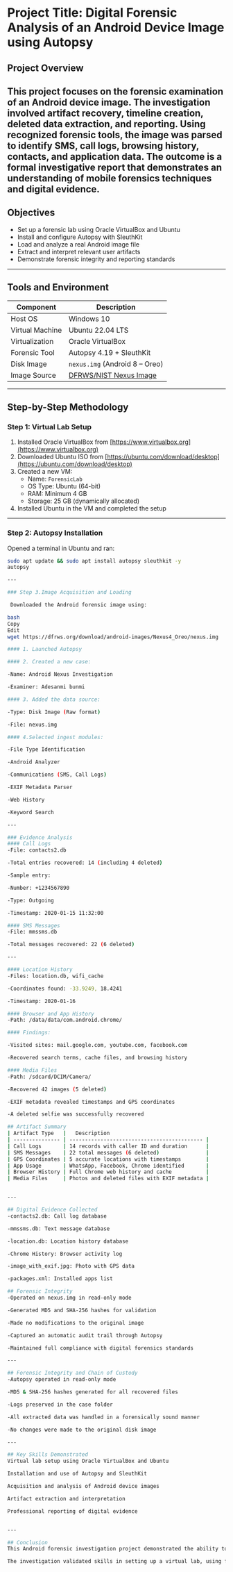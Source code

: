  # Project Title: Digital Forensic Analysis of an Android Device Image using Autopsy


## Project Overview
This project focuses on the forensic examination of an Android device image. The investigation involved artifact recovery, timeline creation, deleted data extraction, and reporting. Using recognized forensic tools, the image was parsed to identify SMS, call logs, browsing history, contacts, and application data. The outcome is a formal investigative report that demonstrates an understanding of mobile forensics techniques and digital evidence.
---

## Objectives  

- Set up a forensic lab using Oracle VirtualBox and Ubuntu
- Install and configure Autopsy with SleuthKit
- Load and analyze a real Android image file
- Extract and interpret relevant user artifacts
- Demonstrate forensic integrity and reporting standards

  
 ---

## Tools and Environment  


| Component         | Description |
|------------------|-------------|
| Host OS        | Windows 10 |
| Virtual Machine | Ubuntu 22.04 LTS |
| Virtualization | Oracle VirtualBox |
| Forensic Tool   | Autopsy 4.19 + SleuthKit |
| Disk Image      | `nexus.img` (Android 8 – Oreo) |
| Image Source    | [DFRWS/NIST Nexus Image](https://dfrws.org/download/android-images/Nexus4_Oreo/nexus.img) |


---

##  Step-by-Step Methodology

###  Step 1: Virtual Lab Setup
1. Installed Oracle VirtualBox from [https://www.virtualbox.org](https://www.virtualbox.org)  
2. Downloaded Ubuntu ISO from [https://ubuntu.com/download/desktop](https://ubuntu.com/download/desktop)  
3. Created a new VM:
   - Name: `ForensicLab`
   - OS Type: Ubuntu (64-bit)
   - RAM: Minimum 4 GB
   - Storage: 25 GB (dynamically allocated)
4. Installed Ubuntu in the VM and completed the setup

   
---
### Step 2: Autopsy Installation

Opened a terminal in Ubuntu and ran:

```bash
sudo apt update && sudo apt install autopsy sleuthkit -y
autopsy

---

### Step 3.Image Acquisition and Loading

 Downloaded the Android forensic image using:

bash
Copy
Edit
wget https://dfrws.org/download/android-images/Nexus4_Oreo/nexus.img

#### 1. Launched Autopsy

#### 2. Created a new case:

-Name: Android Nexus Investigation

-Examiner: Adesanmi bunmi

#### 3. Added the data source:

-Type: Disk Image (Raw format)

-File: nexus.img

#### 4.Selected ingest modules:

-File Type Identification

-Android Analyzer

-Communications (SMS, Call Logs)

-EXIF Metadata Parser

-Web History

-Keyword Search

---

### Evidence Analysis
#### Call Logs
-File: contacts2.db

-Total entries recovered: 14 (including 4 deleted)

-Sample entry:

-Number: +1234567890

-Type: Outgoing

-Timestamp: 2020-01-15 11:32:00

#### SMS Messages
-File: mmssms.db

-Total messages recovered: 22 (6 deleted)

---

#### Location History
-Files: location.db, wifi_cache

-Coordinates found: -33.9249, 18.4241

-Timestamp: 2020-01-16

#### Browser and App History
-Path: /data/data/com.android.chrome/

#### Findings:

-Visited sites: mail.google.com, youtube.com, facebook.com

-Recovered search terms, cache files, and browsing history

#### Media Files
-Path: /sdcard/DCIM/Camera/

-Recovered 42 images (5 deleted)

-EXIF metadata revealed timestamps and GPS coordinates

-A deleted selfie was successfully recovered

## Artifact Summary
| Artifact Type   |   Description                                
| --------------- | ------------------------------------------- |
| Call Logs       | 14 records with caller ID and duration      |
| SMS Messages    | 22 total messages (6 deleted)               |
| GPS Coordinates | 5 accurate locations with timestamps        |
| App Usage       | WhatsApp, Facebook, Chrome identified       |
| Browser History | Full Chrome web history and cache           |
| Media Files     | Photos and deleted files with EXIF metadata |


---

## Digital Evidence Collected
-contacts2.db: Call log database

-mmssms.db: Text message database

-location.db: Location history database

-Chrome History: Browser activity log

-image_with_exif.jpg: Photo with GPS data

-packages.xml: Installed apps list

## Forensic Integrity
-Operated on nexus.img in read-only mode

-Generated MD5 and SHA-256 hashes for validation

-Made no modifications to the original image

-Captured an automatic audit trail through Autopsy

-Maintained full compliance with digital forensics standards

---

## Forensic Integrity and Chain of Custody
-Autopsy operated in read-only mode

-MD5 & SHA-256 hashes generated for all recovered files

-Logs preserved in the case folder

-All extracted data was handled in a forensically sound manner

-No changes were made to the original disk image

---

## Key Skills Demonstrated
Virtual lab setup using Oracle VirtualBox and Ubuntu

Installation and use of Autopsy and SleuthKit

Acquisition and analysis of Android device images

Artifact extraction and interpretation

Professional reporting of digital evidence


---

## Conclusion
This Android forensic investigation project demonstrated the ability to simulate real-world incident response using publicly available tools. The analysis of call logs, messages, locations, browser history, and app usage highlighted the effectiveness of Autopsy in recovering both live and deleted digital evidence.

The investigation validated skills in setting up a virtual lab, using forensic tools, and adhering to chain of custody principles. It served as a strong foundation for further work in cybersecurity, governance, risk, compliance, and digital forensics.




